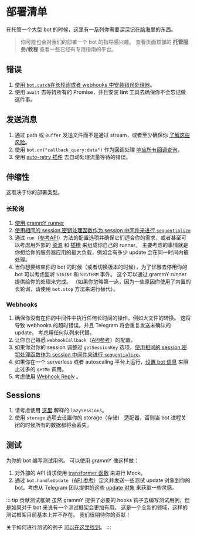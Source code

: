# 部署清单

在托管一个大型 bot 的时候，这里有一系列你需要深深记在脑海里的东西。

> 你可能也会对我们的部署一个 bot 的指导感兴趣。 查看页面顶部的 **托管服务/教程**
> 查看一些已经有专用指南的平台。

## 错误

1. [使用 `bot.catch`在长轮询或者 webhooks 中安装错误处理器](../guide/errors)。
2. 使用 `await` 去等待所有的 Promise，并且安装 **lint**
   工具去确保你不会忘记做这件事。

## 发送消息

1. 通过 path 或 `Buffer` 发送文件而不是通过 stream，或者至少确保你
   [了解这些风险](./transformers#transformer-函数的使用用例)。
2. 使用 `bot.on("callback_query:data")` 作为回调处理
   [响应所有回调查询](../plugins/keyboard#响应-inline-keyboard-的点击)。
3. 使用 [auto-retry 插件](../plugins/auto-retry) 去自动处理流量等待的错误。

## 伸缩性

这取决于你的部署类型。

### 长轮询

1. [使用 grammY runner](../plugins/runner)
2. [使用相同的 session 密钥处理函数作为 session 中间件来进行 `sequentialize`](./scaling#并发是困难的)
3. 通过
   `run`（[参考API](/ref/runner/run)）方法的配置选项并确保它们适合你的需求，或者甚至可以考虑用外部的
   [资源](/ref/runner/updatesource) 和 [插槽](/ref/runner/updatesink)
   来组成你自己的 runner。
   主要考虑的事情就是你想给你的服务器应用的最大负载，例如会有多少 update
   会在同一时间内被处理。
4. 当你想要结束你的 bot 的时候（或者切换版本的时候），为了优雅去停用你的 bot
   可以考虑监听 `SIGINT` 和 `SIGTERM` 事件。 这个可以通过 grammY runner
   提供给你的处理来完成。
   （如果你忽略第一点，因为一些原因你使用了内置的长轮询，请使用 `bot.stop`
   方法来进行替代）。

### Webhooks

1. 确保你没有在你的中间件中执行任何长时间的操作，例如大文件的转换。 这将导致
   webhooks 的超时错误，并且 Telegram 将会重复发送未确认的 update。
   考虑用任何队列来代替。
2. 让你自己熟悉
   `webhookCallback`（[API参考](/ref/core/webhookcallback)）的配置。
3. 如果你对你的 session 调整过 `getSessionKey`
   选项，[使用相同的 session 密钥处理函数作为 session 中间件来进行 `sequentialize`](./scaling#并发是困难的)。
4. 如果你在一个 serverless 或者 autoscaling
   平台上运行，[设置 bot 信息](/ref/core/botconfig) 来阻止过多的 `getMe` 调用。
5. 考虑使用 [Webhook Reply](../guide/deployment-types#webhook-reply) 。

## Sessions

1. 请考虑使用 [这里](../plugins/session#懒会话) 解释的 `lazySessions`。
2. 使用 `storage` 选项去设置你的 storage（存储） 适配器，否则当 bot
   进程关闭的时候所有的数据都将会丢失。

## 测试

为你的 bot 编写测试用例。 可以使用 grammY 像这样做：

1. 对外部的 API 请求使用 [transformer 函数](./transformers) 来进行 Mock。
2. 通过
   `bot.handleUpdate`（[API 参考](/ref/core/bot#handleupdate)）定义并发送一些测试
   update 对象到你的 bot。考虑从 Telegram 团队提供的这些
   [update 对象](https://core.telegram.org/bots/webhooks#testing-your-bot-with-updates)
   来获取一些灵感。

::: tip 贡献测试框架 虽然 grammY 提供了必要的 hooks
钩子去编写测试用例，但是如果对于 bot 来说有一个测试框架会更加有用。
这是一个全新的领域，这样的测试框架目前基本上并不存在。 我们很期待你的贡献！

关于如何进行测试的例子
[可以在这里找到](https://github.com/PavelPolyakov/grammy-with-tests)。 :::
